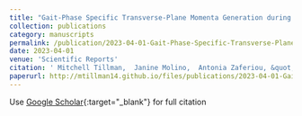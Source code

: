 ```yaml
---
title: "Gait-Phase Specific Transverse-Plane Momenta Generation during Pre-Planned and Late-Cued 90 Degree Turns While Walking"
collection: publications
category: manuscripts
permalink: /publication/2023-04-01-Gait-Phase-Specific-Transverse-Plane-Momenta-Generation-during-Pre-Planned-and-Late-Cued-90-Degree-Turns-While-Walking
date: 2023-04-01
venue: 'Scientific Reports'
citation: ' Mitchell Tillman,  Janine Molino,  Antonia Zaferiou, &quot;Gait-Phase Specific Transverse-Plane Momenta Generation during Pre-Planned and Late-Cued 90 Degree Turns While Walking.&quot; Scientific Reports, 2023.'
paperurl: http://mtillman14.github.io/files/publications/2023-04-01-Gait-Phase-Specific-Transverse-Plane-Momenta-Generation-during-Pre-Planned-and-Late-Cued-90-Degree-Turns-While-Walking.pdf
---
```

Use [Google Scholar](https://scholar.google.com/scholar?q=Gait+Phase+Specific+Transverse+Plane+Momenta+Generation+during+Pre+Planned+and+Late+Cued+90+Degree+Turns+While+Walking){:target="_blank"} for full citation